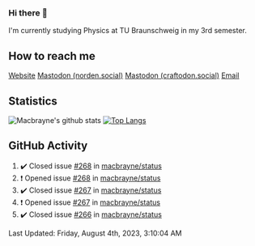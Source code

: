 ### Hi there 👋
I'm currently studying Physics at TU Braunschweig in my 3rd semester.

## How to reach me
[Website](https://florentin-schleuss.de)
<a rel="me" href="https://norden.social/@florentin">Mastodon (norden.social)</a>
<a rel="me" href="https://craftodon.social/@frodolon">Mastodon (craftodon.social)</a>
[Email](mailto:hello@macbrayne.de)

## Statistics
![Macbrayne's github stats](https://github-readme-stats.vercel.app/api?username=macbrayne&count_private=true&show_icons=true&hide_rank=true&custom_title=macbrayne's%20GitHub%20Stats)
[![Top Langs](https://github-readme-stats.vercel.app/api/top-langs/?username=macbrayne&exclude_repo=liftron&layout=compact)](https://github.com/anuraghazra/github-readme-stats)
## GitHub Activity

<!--RECENT_ACTIVITY:start-->
1. ✔️ Closed issue [#268](https://github.com/macbrayne/status/issues/268) in [macbrayne/status](https://github.com/macbrayne/status)
2. ❗️ Opened issue [#268](https://github.com/macbrayne/status/issues/268) in [macbrayne/status](https://github.com/macbrayne/status)
3. ✔️ Closed issue [#267](https://github.com/macbrayne/status/issues/267) in [macbrayne/status](https://github.com/macbrayne/status)
4. ❗️ Opened issue [#267](https://github.com/macbrayne/status/issues/267) in [macbrayne/status](https://github.com/macbrayne/status)
5. ✔️ Closed issue [#266](https://github.com/macbrayne/status/issues/266) in [macbrayne/status](https://github.com/macbrayne/status)
<!--RECENT_ACTIVITY:end-->

<!--RECENT_ACTIVITY:last_update-->
Last Updated: Friday, August 4th, 2023, 3:10:04 AM
<!--RECENT_ACTIVITY:last_update_end-->


<!--
**macbrayne/macbrayne** is a ✨ _special_ ✨ repository because its `README.md` (this file) appears on your GitHub profile.

Here are some ideas to get you started:

- 🔭 I’m currently working on ...
- 🌱 I’m currently learning ...
- 👯 I’m looking to collaborate on ...
- 🤔 I’m looking for help with ...
- 💬 Ask me about ...
- 📫 How to reach me: ...
- 😄 Pronouns: ...
- ⚡ Fun fact: ...
-->
